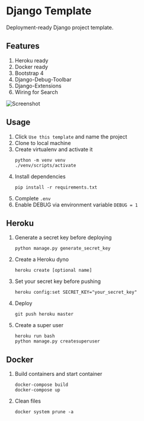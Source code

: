 # Django Template

Deployment-ready Django project template.

## Features
1. Heroku ready
1. Docker ready
1. Bootstrap 4
1. Django-Debug-Toolbar
1. Django-Extensions
1. Wiring for Search

![Screenshot](https://i.imgur.com/NlgQgYR.png)

## Usage
1. Click `Use this template` and name the project
1. Clone to local machine
1. Create virtualenv and activate it
    ```
    python -m venv venv
    ./venv/scripts/activate 
    ```
1. Install dependencies
    ```
    pip install -r requirements.txt
    ```
1. Complete `.env`
1. Enable DEBUG via environment variable `DEBUG = 1`

## Heroku
1. Generate a secret key before deploying
    ```
    python manage.py generate_secret_key
    ```
1. Create a Heroku dyno
    ```
    heroku create [optional name]
    ```
1. Set your secret key before pushing
    ```
    heroku config:set SECRET_KEY="your_secret_key"
    ```
1. Deploy
    ```
    git push heroku master
    ```
1. Create a super user
    ```
    heroku run bash
    python manage.py createsuperuser
    ```

## Docker
1. Build containers and start container
    ```
    docker-compose build
    docker-compose up
    ```
1. Clean files
    ```
    docker system prune -a
    ```